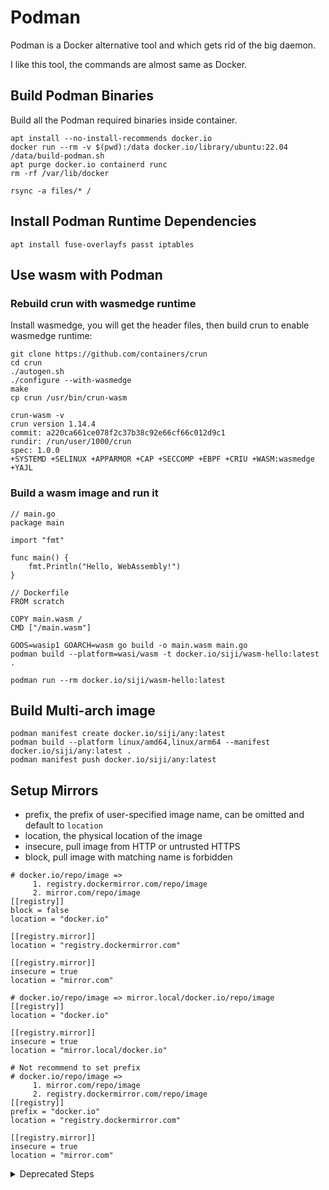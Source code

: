 # Podman

Podman is a Docker alternative tool and which gets rid of the big daemon.

I like this tool, the commands are almost same as Docker.

## Build Podman Binaries

Build all the Podman required binaries inside container.

```
apt install --no-install-recommends docker.io
docker run --rm -v $(pwd):/data docker.io/library/ubuntu:22.04 /data/build-podman.sh
apt purge docker.io containerd runc
rm -rf /var/lib/docker

rsync -a files/* /
```

## Install Podman Runtime Dependencies

```
apt install fuse-overlayfs passt iptables
```

## Use wasm with Podman

### Rebuild crun with wasmedge runtime

Install wasmedge, you will get the header files, then build crun to enable wasmedge runtime:

```
git clone https://github.com/containers/crun
cd crun
./autogen.sh
./configure --with-wasmedge
make
cp crun /usr/bin/crun-wasm

crun-wasm -v
crun version 1.14.4
commit: a220ca661ce078f2c37b38c92e66cf66c012d9c1
rundir: /run/user/1000/crun
spec: 1.0.0
+SYSTEMD +SELINUX +APPARMOR +CAP +SECCOMP +EBPF +CRIU +WASM:wasmedge +YAJL
```

### Build a wasm image and run it

```
// main.go
package main

import "fmt"

func main() {
	fmt.Println("Hello, WebAssembly!")
}
```

```
// Dockerfile
FROM scratch

COPY main.wasm /
CMD ["/main.wasm"]
```

```
GOOS=wasip1 GOARCH=wasm go build -o main.wasm main.go
podman build --platform=wasi/wasm -t docker.io/siji/wasm-hello:latest .

podman run --rm docker.io/siji/wasm-hello:latest
```

## Build Multi-arch image

```
podman manifest create docker.io/siji/any:latest
podman build --platform linux/amd64,linux/arm64 --manifest docker.io/siji/any:latest .
podman manifest push docker.io/siji/any:latest
```

## Setup Mirrors

* prefix, the prefix of user-specified image name, can be omitted and default to `location`
* location, the physical location of the image
* insecure, pull image from HTTP or untrusted HTTPS
* block, pull image with matching name is forbidden

```
# docker.io/repo/image =>
     1. registry.dockermirror.com/repo/image
     2. mirror.com/repo/image
[[registry]]
block = false
location = "docker.io"

[[registry.mirror]]
location = "registry.dockermirror.com"

[[registry.mirror]]
insecure = true
location = "mirror.com"
```

```
# docker.io/repo/image => mirror.local/docker.io/repo/image
[[registry]]
location = "docker.io"

[[registry.mirror]]
insecure = true
location = "mirror.local/docker.io"
```

```
# Not recommend to set prefix
# docker.io/repo/image =>
     1. mirror.com/repo/image
     2. registry.dockermirror.com/repo/image
[[registry]]
prefix = "docker.io"
location = "registry.dockermirror.com"

[[registry.mirror]]
insecure = true
location = "mirror.com"
```

<details>
  <summary>Deprecated Steps</summary>

## Build Podman

### Install Build Library

```
apt install \
  btrfs-progs \
  gcc \
  iptables \
  libassuan-dev \
  libbtrfs-dev \
  libc6-dev \
  libdevmapper-dev \
  libglib2.0-dev \
  libgpgme-dev \
  libgpg-error-dev \
  libprotobuf-dev \
  libprotobuf-c-dev \
  libseccomp-dev \
  libselinux1-dev \
  libsystemd-dev \
  make \
  pkg-config \
  uidmap
```

### Build conmon

NOTE: The pre-built binary has issues.

```
git clone https://github.com/containers/conmon
cd conmon
make

mkdir -p /usr/libexec/podman
cp bin/conmon /usr/libexec/podman/
```

### Build podman

```
git clone https://github.com/containers/podman
cd podman
make BUILDTAGS="selinux seccomp systemd"

cp bin/podman /usr/bin/

podman completion bash > /usr/share/bash-completion/completions/podman
```

### Build Skopeo

```
git clone https://github.com/containers/skopeo
cd skopeo
make bin/skopeo

cp bin/skopeo /usr/bin/
skopeo completion bash > /usr/share/bash-completion/completions/skopeo
```

### Install Helpers

```
CRUN_VERSION=$(curl -sSL https://api.github.com/repos/containers/crun/releases/latest | jq -r .tag_name)
curl -Lo /usr/bin/crun https://github.com/containers/crun/releases/download/${CRUN_VERSION}/crun-${CRUN_VERSION}-linux-amd64
chmod 755 /usr/bin/crun

curl -Lo /usr/libexec/podman/netavark.gz https://github.com/containers/netavark/releases/latest/download/netavark.gz
gunzip /usr/libexec/podman/netavark.gz

curl -Lo /usr/libexec/podman/aardvark-dns.gz https://github.com/containers/aardvark-dns/releases/latest/download/aardvark-dns.gz
gunzip /usr/libexec/podman/aardvark-dns.gz

curl -Lo /usr/libexec/podman/catatonit https://github.com/openSUSE/catatonit/releases/latest/download/catatonit.x86_64

chmod 755 /usr/libexec/podman/*
```

### Create Configuration files

* /etc/containers/policy.json
* /etc/containers/containers.conf
* /etc/containers/registries.conf

### On WSL2

由于 WSL2 内核不支持 nftables，因此需要将 iptables 设置为 legacy 模式。

```
update-alternatives --set iptables /usr/sbin/iptables-legacy
update-alternatives --set ip6tables /usr/sbin/ip6tables-legacy
```

### Rootless Podman

```
apt install fuse-overlayfs passt uidmap

vim ~/.config/containers/storage.conf
[storage]
  driver = "overlay"

[storage.options]
  mount_program = "/usr/bin/fuse-overlayfs"
```
</details>

